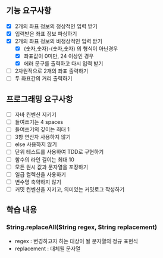 ## 기능 요구사항

- [x] 2개의 좌표 정보의 정상적인 입력 받기
- [x] 입력받은 좌표 정보 파싱하기
- [x] 2개의 좌표 정보의 비정상적인 입력 받기
  - [x] (숫자,숫자)-(숫자,숫자) 의 형식이 아닌경우
  - [x] 좌표값이 0미만, 24 이상인 경우
  - [x] 에러 문구를 출력하고 다시 입력 받기
- [ ] 2차원적으로 2개의 좌표 출력하기
- [ ] 두 좌표간의 거리 출력하기

## 프로그래밍 요구사항

- [ ] 자바 컨벤션 지키기
- [ ] 들여쓰기는 4 spaces
- [ ] 들여쓰기의 깊이는 최대 1
- [ ] 3항 연산자 사용하지 않기
- [ ] else 사용하지 않기
- [ ] 단위 테스트를 사용하여 TDD로 구현하기
- [ ] 함수의 라인 길이는 최대 10
- [ ] 모든 원시 값과 문자열을 포장하기
- [ ] 일급 컬렉션을 사용하기
- [ ] 변수명 축약하지 않기
- [ ] 커밋 컨벤션을 지키고, 의미있는 커밋로그 작성하기

## 학습 내용

### String.replaceAll(String regex, String replacement)

- regex : 변경하고자 하는 대상이 될 문자열의 정규 표현식
- replacement : 대체될 문자열